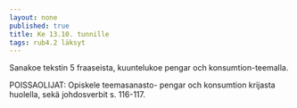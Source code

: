 ```yaml
---
layout: none
published: true
title: Ke 13.10. tunnille
tags: rub4.2 läksyt
---
```

Sanakoe tekstin 5 fraaseista, kuuntelukoe pengar och konsumtion-teemalla.

POISSAOLIJAT:
Opiskele teemasanasto- pengar och konsumtion krijasta huolella, sekä johdosverbit s. 116-117.
